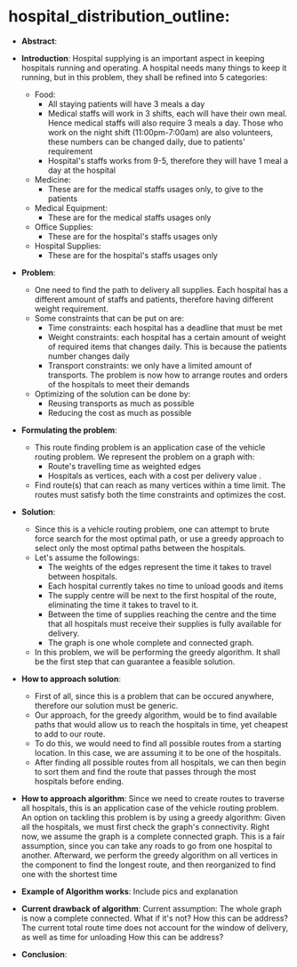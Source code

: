 # hospital_distribution_outline: 
* **Abstract**:

* **Introduction**:
	Hospital supplying is an important aspect in keeping hospitals running and operating. A hospital needs many things to keep it running, but in this problem, they shall be refined into 5 categories:
	* Food: 
		* All staying patients will have 3 meals a day
		* Medical staffs will work in 3 shifts, each will have their own meal. Hence medical staffs will also require 3 meals a day. Those who work on the night shift (11:00pm-7:00am) are also volunteers, these numbers can be changed daily, due to patients' requirement
		* Hospital's staffs works from 9-5, therefore they will have 1 meal a day at the hospital
	* Medicine:
		* These are for the medical staffs usages only, to give to the patients
	* Medical Equipment:
		* These are for the medical staffs usages only
	* Office Supplies:
		* These are for the hospital's staffs usages only
	* Hospital Supplies:
		* These are for the hospital's staffs usages only
* **Problem**:	
	* One need to find the path to delivery all supplies. Each hospital has a different amount of staffs and patients, therefore having different weight requirement.
	* Some constraints that can be put on are:
		* Time constraints: each hospital has a deadline that must be met
		* Weight constraints: each hospital has a certain amount of weight of required items that changes daily. This is because the patients number changes daily
		* Transport constraints: we only have a limited amount of transports. The problem is now how to arrange routes and orders of the hospitals to meet their demands
	* Optimizing of the solution can be done by:
		* Reusing transports as much as possible
		* Reducing the cost as much as possible
* **Formulating the problem**:
	* This route finding problem is an application case of the vehicle routing problem. We represent the problem on a graph with:
		* Route's travelling time as weighted edges
		* Hospitals as vertices, each with a cost per delivery value . 
	* Find route(s) that can reach as many vertices within a time limit. The routes must satisfy both the time constraints and optimizes the cost.
* **Solution**:
	* Since this is a vehicle routing problem, one can attempt to brute force search for the most optimal path, or use a greedy approach to select only the most optimal paths between the hospitals.
	* Let's assume the followings:
		* The weights of the edges represent the time it takes to travel between hospitals.
		* Each hospital currently takes no time to unload goods and items
		* The supply centre will be next to the first hospital of the route, eliminating the time it takes to travel to it.
		* Between the time of supplies reaching the centre and the time that all hospitals must receive their supplies is fully available for delivery.
		* The graph is one whole complete and connected graph.
	* In this problem, we will be performing the greedy algorithm. It shall be the first step that can guarantee a feasible solution. 
* **How to approach solution**:
	* First of all, since this is a problem that can be occured anywhere, therefore our solution must be generic. 
	* Our approach, for the greedy algorithm, would be to find available paths that would allow us to reach the hospitals in time, yet cheapest to add to our route. 
	* To do this, we would need to find all possible routes from a starting location. In this case, we are assuming it to be one of the hospitals.
	* After finding all possible routes from all hospitals, we can then begin to sort them and find the route that passes through the most hospitals before ending.
* **How to approach algorithm**:
	Since we need to create routes to traverse all hospitals, this is an application case of the vehicle routing problem. 
	An option on tackling this problem is by using a greedy algorithm: 
		Given all the hospitals, we must first check the graph's connectivity. Right now, we assume the graph is a complete connected graph. This is a fair assumption, since you can take any roads to go from one hospital to another.
		Afterward, we perform the greedy algorithm on all vertices in the component to find the longest route, and then reorganized to find one with the shortest time
* **Example of Algorithm works**:
	Include pics and explanation
* **Current drawback of algorithm**:
	Current assumption:
		The whole graph is now a complete connected. What if it's not?
			How this can be address?
		The current total route time does not account for the window of delivery, as well as time for unloading
			How this can be address?
* **Conclusion**:
